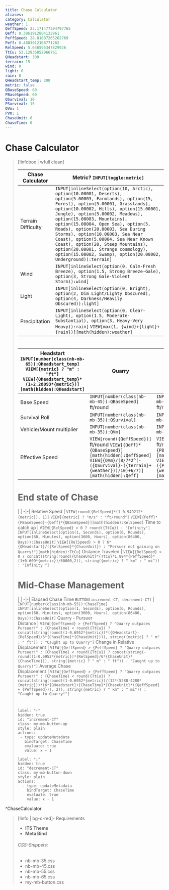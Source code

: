 ```yaml
---
title: Chase Calculator
aliases: 
category: Calculator
weather: 1
QeffSpeed: 23.171477304797765
Qeff: 0.3861912884132961
PeffSpeed: 28.81807265262769
Peff: 0.4803012108771282
RelSpeed: 5.646595347829926
TtCu: 53.12936052966761
QHeadstart: 300
terrain: 15
wind: 0
light: 0
rain: 0
QHeadstart_temp: 300
metric: false
QBaseSpeed: 60
PBaseSpeed: 60
QSurvival: 10
PSurvival: 15
QVm: 1
PVm: 1
ChaseUnit: 6
ChaseTime: 0
---
```

#  Chase Calculator

> [!infobox | wfull clean]
>
> | Chase Calculator | Metric? `INPUT[toggle:metric]` |
> | - | - |
> | Terrain Difficulty | `INPUT[inlineSelect(option(10, Arctic), option(10.00001, Deserts), option(5.00003, Farmlands), option(15, Forest), option(5.00001, Grasslands), option(10.00002, Hills), option(15.00001, Jungle), option(5.00002, Meadows), option(15.00003, Mountains), option(15.00004, Open Sea), option(5, Roads), option(20.00003, Sea During Storms), option(10.00003, Sea Near Coast), option(5.00004, Sea Near Known Coast), option(20, Steep Mountains), option(20.00001, Strange cosmology), option(15.00002, Swamp), option(20.00002, Underground)):terrain]` |
> | Wind | `INPUT[inlineSelect(option(0, Calm-Fresh Breeze), option(1.5, Strong Breeze-Gale), option(3, Strong Gale-Violent Storm)):wind]` |
> | Light |  `INPUT[inlineSelect(option(0, Bright), option(2, Dim Light/Lighty Obscured), option(4, Darkness/Heavily Obscured)):light]` |
> | Precipitation | `INPUT[inlineSelect(option(0, Clear-Light), option(1.5, Moderate-Substantial), option(3, Heavy-Very Heavy)):rain]` `VIEW[max(1, {wind}+{light}+{rain})][math(hidden):weather]`
> #
> Headstart `INPUT[number(class(nb-mb-65)):QHeadstart_temp]` `VIEW[{metric} ? "m" : "ft"]` `VIEW[{QHeadstart_temp}*(1+2.28093*{metric})][math(hidden):QHeadstart]` | Quarry | Pursuer |
> -|-|-|
> | Base Speed | `INPUT[number(class(nb-mb-45)):QBaseSpeed]` ft/round | `INPUT[number(class(nb-mb-45)):PBaseSpeed]` ft/round |
> | Survival Roll | `INPUT[number(class(nb-mb-35)):QSurvival]` |  `INPUT[number(class(nb-mb-35)):PSurvival]`
> | Vehicle/Mount multiplier | `INPUT[number(class(nb-mb-35)):QVm]`  | `INPUT[number(class(nb-mb-35)):PVm]` |
> | Effective Speed | `VIEW[round({QeffSpeed})]` ft/round `VIEW[{Qeff}*{QBaseSpeed}][math(hidden):QeffSpeed]` `VIEW[{QVm}/(8/7*2^(-({QSurvival}-({terrain}+{weather}))/10)+6/7)][math(hidden):Qeff]` | `VIEW[round({PeffSpeed})]` ft/round `VIEW[{Peff}*{PBaseSpeed}][math(hidden):PeffSpeed]` `VIEW[{PVm}/(8/7*2^(-({PSurvival}-({terrain}+{weather}))/10)+6/7)][math(hidden):Peff]` |
> # End state of Chase
> | |
> -|-|
> Relative Speed | `VIEW[round({RelSpeed}*(1-0.949212*{metric}), 1)]` `VIEW[{metric} ? "m/s" : "ft/round"]` `VIEW[{Peff}*{PBaseSpeed}-{Qeff}*{QBaseSpeed}][math(hidden):RelSpeed]`
> Time to catch up | `VIEW[{RelSpeed} > 0 ? round({TtCu}) : "Infinity"]` `INPUT[inlineSelect(option(1, Seconds), option(6, Rounds), option(60, Minutes), option(3600, Hours), option(86400, Days)):ChaseUnit]` `VIEW[{RelSpeed} > 0 ? 6*{QHeadstart}/({RelSpeed}*{ChaseUnit}) : "Persuer not gaining on Quarry!"][math(hidden):TtCu]`
> Distance Traveled | `VIEW[{RelSpeed} > 0 ? concat(string(round({ChaseUnit}*{TtCu}*1.894*{PeffSpeed}*(1+0.609*{metric})/60000,2)), string({metric} ? " km" : " mi")) : "Infinity "]`
> # Mid-Chase Management
> | |
> -|-|
> Elapsed Chase Time  `BUTTON[increment-CT, decrement-CT]` | `INPUT[number(class(nb-mb-55)):ChaseTime]` `INPUT[inlineSelect(option(1, Seconds), option(6, Rounds), option(60, Minutes), option(3600, Hours), option(86400, Days)):ChaseUnit]`
> Quarry - Pursuer<br>Distance | `VIEW[{QeffSpeed} > {PeffSpeed} ? "Quarry outpaces Pursuer!" : {ChaseTime} < round({TtCu}) ? concat(string(round((1-0.6952*{metric})*({QHeadstart}-{RelSpeed}/6*{ChaseTime}*{ChaseUnit}))), string({metric} ? " m" : " ft")) : "Caught up to Quarry"]`
> Change in Relative<br>Displacement | `VIEW[{QeffSpeed} > {PeffSpeed} ? "Quarry outpaces Pursuer!" : {ChaseTime} < round({TtCu}) ? concat(string(-round((1-0.6952*{metric})*{RelSpeed}/6*{ChaseUnit}*{ChaseTime})), string({metric} ? " m" : " ft")) : "Caught up to Quarry!"]`
> Average Chase<br>Displacement | `VIEW[{QeffSpeed} > {PeffSpeed} ? "Quarry outpaces Pursuer!" : {ChaseTime} < round({TtCu}) ? concat(string(round((1-0.6952*{metric})/(12*(5280-4280*{metric}))*(6*{QHeadstart}+{ChaseTime}*{ChaseUnit}*({QeffSpeed} + {PeffSpeed})), 2)), string({metric} ? " km" : " mi")) : "Caught up to Quarry!"]`
> #
>  ```meta-bind-button
> label: "↑"
> hidden: true
> id: "increment-CT"
> class: my-mb-button-up
> style: plain
> actions:
>   - type: updateMetadata
>     bindTarget: ChaseTime
>     evaluate: true
>     value: x + 1
> ```
> 
> ```meta-bind-button
> label: "↓"
> hidden: true
> id: "decrement-CT"
> class: my-mb-button-down
> style: plain
> actions:
>   - type: updateMetadata
>     bindTarget: ChaseTime
>     evaluate: true
>     value: x - 1
> ```
^ChaseCalculator

> [!info | bg-c-red]- Requirements
> * **ITS Theme**
> * **Meta Bind**
>  ###### CSS-Snippets:
> * nb-mb-35.css
> * nb-mb-45.css
> * nb-mb-55.css
> * nb-mb-65.css
> * my-mb-button.css